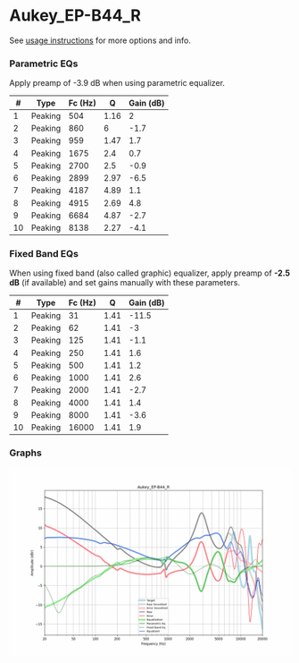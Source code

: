 # Aukey_EP-B44_R
See [usage instructions](https://github.com/jaakkopasanen/AutoEq#usage) for more options and info.

### Parametric EQs
Apply preamp of -3.9 dB when using parametric equalizer.

|   # | Type    |   Fc (Hz) |    Q |   Gain (dB) |
|-----|---------|-----------|------|-------------|
|   1 | Peaking |       504 | 1.16 |         2   |
|   2 | Peaking |       860 | 6    |        -1.7 |
|   3 | Peaking |       959 | 1.47 |         1.7 |
|   4 | Peaking |      1675 | 2.4  |         0.7 |
|   5 | Peaking |      2700 | 2.5  |        -0.9 |
|   6 | Peaking |      2899 | 2.97 |        -6.5 |
|   7 | Peaking |      4187 | 4.89 |         1.1 |
|   8 | Peaking |      4915 | 2.69 |         4.8 |
|   9 | Peaking |      6684 | 4.87 |        -2.7 |
|  10 | Peaking |      8138 | 2.27 |        -4.1 |

### Fixed Band EQs
When using fixed band (also called graphic) equalizer, apply preamp of **-2.5 dB** (if available) and set gains manually with these parameters.

|   # | Type    |   Fc (Hz) |    Q |   Gain (dB) |
|-----|---------|-----------|------|-------------|
|   1 | Peaking |        31 | 1.41 |       -11.5 |
|   2 | Peaking |        62 | 1.41 |        -3   |
|   3 | Peaking |       125 | 1.41 |        -1.1 |
|   4 | Peaking |       250 | 1.41 |         1.6 |
|   5 | Peaking |       500 | 1.41 |         1.2 |
|   6 | Peaking |      1000 | 1.41 |         2.6 |
|   7 | Peaking |      2000 | 1.41 |        -2.7 |
|   8 | Peaking |      4000 | 1.41 |         1.4 |
|   9 | Peaking |      8000 | 1.41 |        -3.6 |
|  10 | Peaking |     16000 | 1.41 |         1.9 |

### Graphs
![](./Aukey_EP-B44_R.png)
